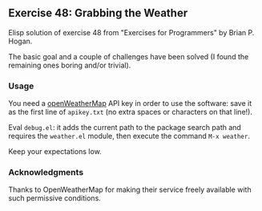 ## Exercise 48: Grabbing the Weather

Elisp solution of exercise 48 from "Exercises for Programmers" by Brian P. Hogan.

The basic goal and a couple of challenges have been solved (I found the remaining ones boring and/or trivial).

### Usage

You need a [openWeatherMap](https://openweathermap.org) API key in order to use the software: save it as the first line of ``apikey.txt`` (no extra spaces or characters on that line!).

Eval ``debug.el``: it adds the current path to the package search path and requires the ``weather.el`` module, then execute the command ``M-x weather``.

Keep your expectations low.

### Acknowledgments

Thanks to OpenWeatherMap for making their service freely available with such permissive conditions.
